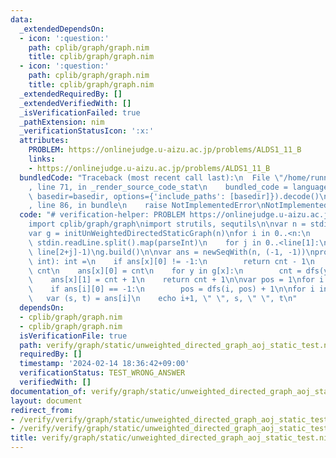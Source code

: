 ```yaml
---
data:
  _extendedDependsOn:
  - icon: ':question:'
    path: cplib/graph/graph.nim
    title: cplib/graph/graph.nim
  - icon: ':question:'
    path: cplib/graph/graph.nim
    title: cplib/graph/graph.nim
  _extendedRequiredBy: []
  _extendedVerifiedWith: []
  _isVerificationFailed: true
  _pathExtension: nim
  _verificationStatusIcon: ':x:'
  attributes:
    PROBLEM: https://onlinejudge.u-aizu.ac.jp/problems/ALDS1_11_B
    links:
    - https://onlinejudge.u-aizu.ac.jp/problems/ALDS1_11_B
  bundledCode: "Traceback (most recent call last):\n  File \"/home/runner/.local/lib/python3.10/site-packages/onlinejudge_verify/documentation/build.py\"\
    , line 71, in _render_source_code_stat\n    bundled_code = language.bundle(stat.path,\
    \ basedir=basedir, options={'include_paths': [basedir]}).decode()\n  File \"/home/runner/.local/lib/python3.10/site-packages/onlinejudge_verify/languages/nim.py\"\
    , line 86, in bundle\n    raise NotImplementedError\nNotImplementedError\n"
  code: "# verification-helper: PROBLEM https://onlinejudge.u-aizu.ac.jp/problems/ALDS1_11_B\n\
    import cplib/graph/graph\nimport strutils, sequtils\n\nvar n = stdin.readLine.parseint\n\
    var g = initUnWeightedDirectedStaticGraph(n)\nfor i in 0..<n:\n    var line =\
    \ stdin.readLine.split().map(parseInt)\n    for j in 0..<line[1]:\n        g.add_edge(line[0]-1,\
    \ line[2+j]-1)\ng.build()\n\nvar ans = newSeqWith(n, (-1, -1))\nproc dfs(x, cnt:\
    \ int): int =\n    if ans[x][0] != -1:\n        return cnt - 1\n    var cnt =\
    \ cnt\n    ans[x][0] = cnt\n    for y in g[x]:\n        cnt = dfs(y, cnt+1)\n\
    \    ans[x][1] = cnt + 1\n    return cnt + 1\n\nvar pos = 1\nfor i in 0..<n:\n\
    \    if ans[i][0] == -1:\n        pos = dfs(i, pos) + 1\n\nfor i in 0..<n:\n \
    \   var (s, t) = ans[i]\n    echo i+1, \" \", s, \" \", t\n"
  dependsOn:
  - cplib/graph/graph.nim
  - cplib/graph/graph.nim
  isVerificationFile: true
  path: verify/graph/static/unweighted_directed_graph_aoj_static_test.nim
  requiredBy: []
  timestamp: '2024-02-14 18:36:42+09:00'
  verificationStatus: TEST_WRONG_ANSWER
  verifiedWith: []
documentation_of: verify/graph/static/unweighted_directed_graph_aoj_static_test.nim
layout: document
redirect_from:
- /verify/verify/graph/static/unweighted_directed_graph_aoj_static_test.nim
- /verify/verify/graph/static/unweighted_directed_graph_aoj_static_test.nim.html
title: verify/graph/static/unweighted_directed_graph_aoj_static_test.nim
---
```

